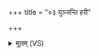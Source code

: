 +++
title = "०३ युञ्जन्ति हरी"

+++
<details><summary>मूलम् (VS)</summary>

यु॒ञ्जन्ति॒ हरी॑ इषि॒रस्य॒ गाथ॑यो॒रौ रथ॑ उ॒रुयु॑गे।  
इ॑न्द्र॒वाहा॑ वचो॒युजा॑ ॥
</details>